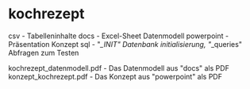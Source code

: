 # kochrezept

csv  - Tabelleninhalte
docs - Excel-Sheet Datenmodell
powerpoint - Präsentation Konzept
sql - "*_INIT" Datenbank initialisierung, "*_queries" Abfragen zum Testen

kochrezept_datenmodell.pdf - Das Datenmodell aus "docs" als PDF
konzept_kochrezept.pdf - Das Konzept aus "powerpoint" als PDF
